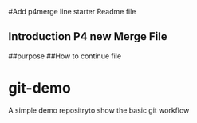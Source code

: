 #Add p4merge line starter Readme file
## Introduction P4 new Merge File
##purpose
##How to continue file 
# git-demo
A simple demo repositryto show the basic git workflow
